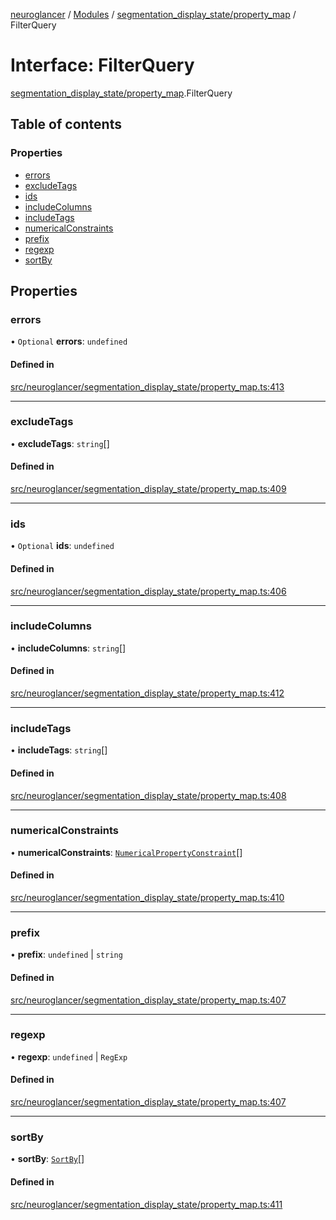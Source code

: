 [neuroglancer](../README.md) / [Modules](../modules.md) / [segmentation\_display\_state/property\_map](../modules/segmentation_display_state_property_map.md) / FilterQuery

# Interface: FilterQuery

[segmentation_display_state/property_map](../modules/segmentation_display_state_property_map.md).FilterQuery

## Table of contents

### Properties

- [errors](segmentation_display_state_property_map.FilterQuery.md#errors)
- [excludeTags](segmentation_display_state_property_map.FilterQuery.md#excludetags)
- [ids](segmentation_display_state_property_map.FilterQuery.md#ids)
- [includeColumns](segmentation_display_state_property_map.FilterQuery.md#includecolumns)
- [includeTags](segmentation_display_state_property_map.FilterQuery.md#includetags)
- [numericalConstraints](segmentation_display_state_property_map.FilterQuery.md#numericalconstraints)
- [prefix](segmentation_display_state_property_map.FilterQuery.md#prefix)
- [regexp](segmentation_display_state_property_map.FilterQuery.md#regexp)
- [sortBy](segmentation_display_state_property_map.FilterQuery.md#sortby)

## Properties

### errors

• `Optional` **errors**: `undefined`

#### Defined in

[src/neuroglancer/segmentation_display_state/property_map.ts:413](https://github.com/ActiveBrainAtlas2/neuroglancer/blob/1beb5d34/src/neuroglancer/segmentation_display_state/property_map.ts#L413)

___

### excludeTags

• **excludeTags**: `string`[]

#### Defined in

[src/neuroglancer/segmentation_display_state/property_map.ts:409](https://github.com/ActiveBrainAtlas2/neuroglancer/blob/1beb5d34/src/neuroglancer/segmentation_display_state/property_map.ts#L409)

___

### ids

• `Optional` **ids**: `undefined`

#### Defined in

[src/neuroglancer/segmentation_display_state/property_map.ts:406](https://github.com/ActiveBrainAtlas2/neuroglancer/blob/1beb5d34/src/neuroglancer/segmentation_display_state/property_map.ts#L406)

___

### includeColumns

• **includeColumns**: `string`[]

#### Defined in

[src/neuroglancer/segmentation_display_state/property_map.ts:412](https://github.com/ActiveBrainAtlas2/neuroglancer/blob/1beb5d34/src/neuroglancer/segmentation_display_state/property_map.ts#L412)

___

### includeTags

• **includeTags**: `string`[]

#### Defined in

[src/neuroglancer/segmentation_display_state/property_map.ts:408](https://github.com/ActiveBrainAtlas2/neuroglancer/blob/1beb5d34/src/neuroglancer/segmentation_display_state/property_map.ts#L408)

___

### numericalConstraints

• **numericalConstraints**: [`NumericalPropertyConstraint`](segmentation_display_state_property_map.NumericalPropertyConstraint.md)[]

#### Defined in

[src/neuroglancer/segmentation_display_state/property_map.ts:410](https://github.com/ActiveBrainAtlas2/neuroglancer/blob/1beb5d34/src/neuroglancer/segmentation_display_state/property_map.ts#L410)

___

### prefix

• **prefix**: `undefined` \| `string`

#### Defined in

[src/neuroglancer/segmentation_display_state/property_map.ts:407](https://github.com/ActiveBrainAtlas2/neuroglancer/blob/1beb5d34/src/neuroglancer/segmentation_display_state/property_map.ts#L407)

___

### regexp

• **regexp**: `undefined` \| `RegExp`

#### Defined in

[src/neuroglancer/segmentation_display_state/property_map.ts:407](https://github.com/ActiveBrainAtlas2/neuroglancer/blob/1beb5d34/src/neuroglancer/segmentation_display_state/property_map.ts#L407)

___

### sortBy

• **sortBy**: [`SortBy`](segmentation_display_state_property_map.SortBy.md)[]

#### Defined in

[src/neuroglancer/segmentation_display_state/property_map.ts:411](https://github.com/ActiveBrainAtlas2/neuroglancer/blob/1beb5d34/src/neuroglancer/segmentation_display_state/property_map.ts#L411)
